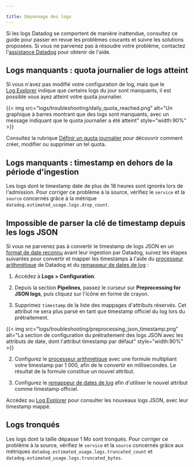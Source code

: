 ```yaml
---

title: Dépannage des logs
---
```


Si les logs Datadog se comportent de manière inattendue, consultez ce guide pour passer en revue les problèmes courants et suivre les solutions proposées. Si vous ne parvenez pas à résoudre votre problème, contactez l'[assistance Datadog][1] pour obtenir de l'aide.

## Logs manquants : quota journalier de logs atteint

Si vous n'avez pas modifié votre configuration de log, mais que le [Log Explorer][2] indique que certains logs du jour sont manquants, il est possible vous ayez atteint votre quota journalier.

{{< img src="logs/troubleshooting/daily_quota_reached.png" alt="Un graphique à barres montrant que des logs sont manquants, avec un message indiquant que le quota journalier a été atteint" style="width:90%" >}}

Consultez la rubrique [Définir un quota journalier][3] pour découvrir comment créer, modifier ou supprimer un tel quota.

## Logs manquants : timestamp en dehors de la période d'ingestion

Les logs dont le timestamp date de plus de 18 heures sont ignorés lors de l'admission. Pour corriger ce problème à la source, vérifiez le `service` et la `source` concernés grâce à la métrique `datadog.estimated_usage.logs.drop_count`.

## Impossible de parser la clé de timestamp depuis les logs JSON

Si vous ne parvenez pas à convertir le timestamp de logs JSON en un [format de date reconnu][4] avant leur ingestion par Datadog, suivez les étapes suivantes pour convertir et mapper les timestamps à l'aide du [processeur arithmétique][5] de Datadog et du [remappeur de dates de log][6] :

1. Accédez à **Logs > Configuration**.

2. Depuis la section **Pipelines**, passez le curseur sur **Preprocessing for JSON logs**, puis cliquez sur l'icône en forme de crayon.

3. Supprimez `timestamp` de la liste des mappages d'attributs réservés. Cet attribut ne sera plus parsé en tant que timestamp officiel du log lors du prétraitement.

{{< img src="logs/troubleshooting/preprocessing_json_timestamp.png" alt="La section de configuration du prétraitement des logs JSON avec les attributs de date, dont l'attribut timestamp par défaut" style="width:90%" >}}

2. Configurez le [processeur arithmétique][5] avec une formule multipliant votre timestamp par 1 000, afin de le convertir en millisecondes. Le résultat de la formule constitue un nouvel attribut.

3. Configurez le [remappeur de dates de log][6] afin d'utiliser le nouvel attribut comme timestamp officiel.

Accédez au [Log Explorer][2] pour consulter les nouveaux logs JSON, avec leur timestamp mappé.

## Logs tronqués

Les logs dont la taille dépasse 1 Mo sont tronqués. Pour corriger ce problème à la source, vérifiez le `service` et la `source` concernés grâce aux métriques `datadog.estimated_usage.logs.truncated_count` et `datadog.estimated_usage.logs.truncated_bytes`.

[1]: /fr/help/
[2]: https://app.datadoghq.com/logs
[3]: /fr/logs/log_configuration/indexes/#set-daily-quota
[4]: /fr/logs/log_configuration/pipelines/?tab=date#date-attribute
[5]: /fr/logs/log_configuration/processors/?tab=ui#arithmetic-processor
[6]: /fr/logs/log_configuration/processors/?tab=ui#log-date-remapper
